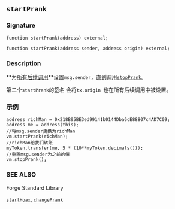 ## `startPrank`

### Signature

```solidity
function startPrank(address) external;
```

```solidity
function startPrank(address sender, address origin) external;
```

### Description



**为<u>所有后续调用</u>**设置`msg.sender`，直到调用[`stopPrank`](./stop-prank.md)。

第二个`startPrank`的签名  会将`tx.origin `也在所有后续调用中被设置。

### 示例

```solidity
address richMan = 0x218B95BE3ed99141b0144Dba6cE88807c4AD7C09;
address me = address(this);
//将msg.sender更换为richMan
vm.startPrank(richMan);
//richMan给我们转账
myToken.transfer(me, 5 * (10**myToken.decimals())); 
//重置msg.sender为之前的值
vm.stopPrank();
```



### SEE ALSO

Forge Standard Library

[`startHoax`](../reference/forge-std/startHoax.md), [`changePrank`](../reference/forge-std/change-prank.md)





